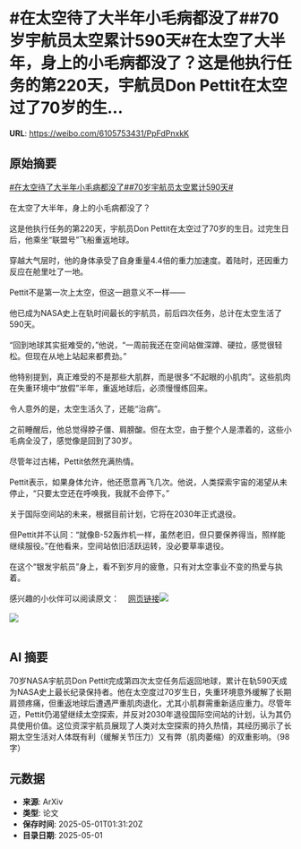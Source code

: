 # #在太空待了大半年小毛病都没了##70岁宇航员太空累计590天#在太空了大半年，身上的小毛病都没了？这是他执行任务的第220天，宇航员Don Pettit在太空过了70岁的生...

**URL**: https://weibo.com/6105753431/PpFdPnxkK

## 原始摘要

<a href="https://m.weibo.cn/search?containerid=231522type%3D1%26t%3D10%26q%3D%23%E5%9C%A8%E5%A4%AA%E7%A9%BA%E5%BE%85%E4%BA%86%E5%A4%A7%E5%8D%8A%E5%B9%B4%E5%B0%8F%E6%AF%9B%E7%97%85%E9%83%BD%E6%B2%A1%E4%BA%86%23&amp;extparam=%23%E5%9C%A8%E5%A4%AA%E7%A9%BA%E5%BE%85%E4%BA%86%E5%A4%A7%E5%8D%8A%E5%B9%B4%E5%B0%8F%E6%AF%9B%E7%97%85%E9%83%BD%E6%B2%A1%E4%BA%86%23" data-hide=""><span class="surl-text">#在太空待了大半年小毛病都没了#</span></a><a href="https://m.weibo.cn/search?containerid=231522type%3D1%26t%3D10%26q%3D%2370%E5%B2%81%E5%AE%87%E8%88%AA%E5%91%98%E5%A4%AA%E7%A9%BA%E7%B4%AF%E8%AE%A1590%E5%A4%A9%23&amp;extparam=%2370%E5%B2%81%E5%AE%87%E8%88%AA%E5%91%98%E5%A4%AA%E7%A9%BA%E7%B4%AF%E8%AE%A1590%E5%A4%A9%23" data-hide=""><span class="surl-text">#70岁宇航员太空累计590天#</span></a><br><br>在太空了大半年，身上的小毛病都没了？<br><br>这是他执行任务的第220天，宇航员Don Pettit在太空过了70岁的生日。过完生日后，他乘坐“联盟号”飞船重返地球。<br><br>穿越大气层时，他的身体承受了自身重量4.4倍的重力加速度。着陆时，还因重力反应在舱里吐了一地。<br><br>Pettit不是第一次上太空，但这一趟意义不一样——<br><br>他已成为NASA史上在轨时间最长的宇航员，前后四次任务，总计在太空生活了590天。<br><br>“回到地球其实挺难受的，”他说，“一周前我还在空间站做深蹲、硬拉，感觉很轻松。但现在从地上站起来都费劲。”<br><br>他特别提到，真正难受的不是那些大肌群，而是很多“不起眼的小肌肉”。这些肌肉在失重环境中“放假”半年，重返地球后，必须慢慢练回来。<br><br>令人意外的是，太空生活久了，还能“治病”。<br><br>之前睡醒后，他总觉得脖子僵、肩膀酸。但在太空，由于整个人是漂着的，这些小毛病全没了，感觉像是回到了30岁。<br><br>尽管年过古稀，Pettit依然充满热情。<br><br>Pettit表示，如果身体允许，他还愿意再飞几次。他说，人类探索宇宙的渴望从未停止，“只要太空还在呼唤我，我就不会停下。”<br><br>关于国际空间站的未来，根据目前计划，它将在2030年正式退役。<br><br>但Pettit并不认同：“就像B-52轰炸机一样，虽然老旧，但只要保养得当，照样能继续服役。”在他看来，空间站依旧活跃运转，没必要草率退役。<br><br>在这个“银发宇航员”身上，看不到岁月的疲惫，只有对太空事业不变的热爱与执着。<br><br>感兴趣的小伙伴可以阅读原文：<a href="https://weibo.cn/sinaurl?u=https%3A%2F%2Farstechnica.com%2Fspace%2F2025%2F04%2Fmeet-the-astronaut-who-celebrated-his-70th-birthday-by-thudding-into-the-planet%2F" data-hide=""><span class="url-icon"><img style="width: 1rem;height: 1rem" src="https://h5.sinaimg.cn/upload/2015/09/25/3/timeline_card_small_web_default.png" referrerpolicy="no-referrer"></span><span class="surl-text">网页链接</span></a><img style="" src="https://tvax2.sinaimg.cn/large/006Fd7o3gy1i0ywwppajdj31hc0zk7wh.jpg" referrerpolicy="no-referrer"><br><br><img style="" src="https://tvax3.sinaimg.cn/large/006Fd7o3gy1i0ywwq5i90j30qe0xcnki.jpg" referrerpolicy="no-referrer"><br><br>

## AI 摘要

70岁NASA宇航员Don Pettit完成第四次太空任务后返回地球，累计在轨590天成为NASA史上最长纪录保持者。他在太空度过70岁生日，失重环境意外缓解了长期肩颈疼痛，但重返地球后遭遇严重肌肉退化，尤其小肌群需重新适应重力。尽管年迈，Pettit仍渴望继续太空探索，并反对2030年退役国际空间站的计划，认为其仍具使用价值。这位资深宇航员展现了人类对太空探索的持久热情，其经历揭示了长期太空生活对人体既有利（缓解关节压力）又有弊（肌肉萎缩）的双重影响。（98字）

## 元数据

- **来源**: ArXiv
- **类型**: 论文
- **保存时间**: 2025-05-01T01:31:20Z
- **目录日期**: 2025-05-01
